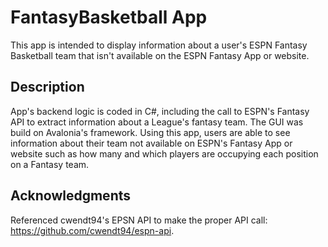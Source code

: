 # FantasyBasketball App
This app is intended to display information about a user's ESPN Fantasy Basketball team that isn't available on the ESPN Fantasy App or website.

## Description
App's backend logic is coded in C#, including the call to ESPN's Fantasy API to extract information about a League's fantasy team. The GUI was build on Avalonia's framework. Using this app, users are able to see information about their team not available on ESPN's Fantasy App or website such as how many and which players are occupying each position on a Fantasy team.

## Acknowledgments
Referenced cwendt94's EPSN API to make the proper API call: https://github.com/cwendt94/espn-api.
